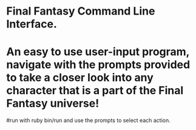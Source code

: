 # Final Fantasy Command Line Interface.
# An easy to use user-input program, navigate with the prompts provided to take a closer look into any character that is a part of the Final Fantasy universe!
#run with ruby bin/run and use the prompts to select each action.
